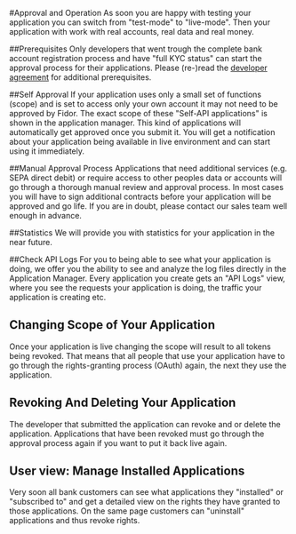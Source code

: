 #Approval and Operation
As soon you are happy with testing your application you can switch from "test-mode" to "live-mode". Then your application with work with real accounts, real data and real money. 

##Prerequisites
Only developers that went trough the complete bank account registration process and have "full KYC status" can start the approval process for their applications. Please (re-)read the  [developer agreement](https://apm.fidor.de/developer/terms_of_services/current) for additional prerequisites.

##Self Approval
If your application uses only a small set of functions (scope) and is set to access only your own account it may not need to be approved by Fidor. The exact scope of these "Self-API applications" is shown in the application manager.
This kind of applications will automatically get approved once you submit it. You will get a notification about your application being available in live environment and can start using it immediately.

##Manual Approval Process
Applications that need additional services (e.g. SEPA direct debit) or require access to other peoples data or accounts will go through a thorough manual review and approval process. 
In most cases you will have to sign additional contracts before your application will be approved and go life. If you are in doubt, please contact our sales team well enough in advance.

##Statistics
We will provide you with statistics for your application in the near future.

##Check API Logs
For you to being able to see what your application is doing, we offer you the ability to see and analyze the log files directly in the Application Manager. Every application you create gets an "API Logs" view, where you see the requests your application is doing, the traffic your application is creating etc.

## Changing Scope of Your Application
Once your application is live changing the scope will result to all tokens being revoked. That means that all people that use your application have to go through the rights-granting process (OAuth) again, the next they use the application.

## Revoking And Deleting Your Application
The developer that submitted the application can revoke and or delete the application. Applications that have been revoked must go through the approval process again if you want to put it back live again.

## User view: Manage Installed Applications
Very soon all bank customers can see what applications they "installed" or "subscribed to" and get a detailed view on the rights they have granted to those applications. On the same page customers can "uninstall" applications and thus revoke rights.